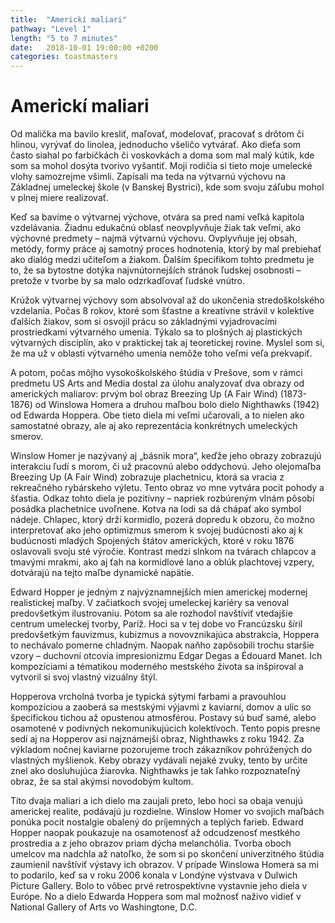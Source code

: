 ```yaml
---
title:  "Americkí maliari"
pathway: "Level 1"
length: "5 to 7 minutes"
date:   2018-10-01 19:00:00 +0200
categories: toastmasters
---
```


# Americkí maliari
Od malička ma bavilo kresliť, maľovať, modelovať, pracovať s drôtom či hlinou, vyrývať do linolea, jednoducho všeličo vytvárať. Ako dieťa som často siahal po farbičkách či voskovkách a doma som mal malý kútik, kde som sa mohol dosýta tvorivo vyšantiť.  Moji rodičia si tieto moje umelecké vlohy samozrejme všimli. Zapísali ma teda na výtvarnú výchovu na Základnej umeleckej škole (v Banskej Bystrici), kde som svoju záľubu mohol v plnej miere realizovať.

Keď sa bavíme o výtvarnej výchove, otvára sa pred nami veľká kapitola vzdelávania. Žiadnu edukačnú oblasť neovplyvňuje žiak tak veľmi, ako výchovné predmety – najmä výtvarnú výchovu. Ovplyvňuje jej obsah, metódy, formy práce aj samotný proces hodnotenia, ktorý by mal prebiehať ako dialóg medzi učiteľom a žiakom. Ďalším špecifikom tohto predmetu je to, že sa bytostne dotýka najvnútornejších stránok ľudskej osobnosti – pretože v tvorbe by sa malo odzrkadľovať ľudské vnútro.

Krúžok výtvarnej výchovy som absolvoval až do ukončenia stredoškolského vzdelania. Počas 8 rokov, ktoré som šťastne a kreatívne strávil v kolektíve ďalších žiakov, som si osvojil prácu so základnými vyjadrovacími prostriedkami výtvarného umenia. Týkalo sa to plošných aj plastických výtvarných disciplín, ako v praktickej tak aj teoretickej rovine. Myslel som si, že ma už v oblasti výtvarného umenia nemôže toho veľmi veľa prekvapiť.

A potom, počas môjho vysokoškolského štúdia v Prešove, som v rámci predmetu US Arts and Media dostal za úlohu analyzovať dva obrazy od amerických maliarov: prvým bol obraz Breezing Up (A Fair Wind) (1873-1876) od Winslowa Homera a druhou maľbou bolo dielo Nighthawks (1942) od Edwarda Hoppera. Obe tieto diela mi veľmi učarovali, a to nielen ako samostatné obrazy, ale aj ako reprezentácia konkrétnych umeleckých smerov.

Winslow Homer je nazývaný aj „básnik mora“, keďže jeho obrazy zobrazujú interakciu ľudí s morom, či už pracovnú alebo oddychovú. Jeho olejomaľba Breezing Up (A Fair Wind) zobrazuje plachetnicu, ktorá sa vracia z rekreačného rybárskeho výletu. Tento obraz vo mne vytvára pocit pohody a šťastia. Odkaz tohto diela je pozitívny – napriek rozbúreným vlnám pôsobí posádka plachetnice uvoľnene. Kotva na lodi sa dá chápať ako symbol nádeje. Chlapec, ktorý drží kormidlo, pozerá dopredu k obzoru, čo možno interpretovať ako jeho optimizmus smerom k svojej budúcnosti ako aj k budúcnosti mladých Spojených štátov amerických, ktoré v roku 1876 oslavovali svoju sté výročie. Kontrast medzi slnkom na tvárach chlapcov a tmavými mrakmi, ako aj ťah na kormidlové lano a oblúk plachtovej vzpery, dotvárajú na tejto maľbe dynamické napätie.

Edward Hopper je jedným z najvýznamnejších mien americkej modernej realistickej maľby. V začiatkoch svojej umeleckej kariéry sa venoval predovšetkým ilustrovaniu. Potom sa ale rozhodol navštíviť vtedajšie centrum umeleckej tvorby, Paríž. Hoci sa v tej dobe vo Francúzsku šíril predovšetkým fauvizmus, kubizmus a novovznikajúca abstrakcia, Hoppera to nechávalo pomerne chladným. Naopak naňho zapôsobili trochu staršie vzory – duchovní otcovia impresionizmu Edgar Degas a Édouard Manet. Ich kompozíciami a tématikou moderného mestského života sa inšpiroval a vytvoril si svoj vlastný vizuálny štýl.

Hopperova vrcholná tvorba je typická sýtymi farbami a pravouhlou kompozíciou a zaoberá sa mestskými výjavmi z kaviarní, domov a ulíc so špecifickou tichou až opustenou atmosférou. Postavy sú buď samé, alebo osamotené v podivných nekomunikujúcich kolektívoch. Tento popis presne sedí aj na Hopperov asi najznámejší obraz, Nighthawks z roku 1942. Za výkladom nočnej kaviarne pozorujeme troch zákazníkov pohrúžených do vlastných myšlienok. Keby obrazy vydávali nejaké zvuky, tento by určite znel ako dosluhujúca žiarovka. Nighthawks je tak ľahko rozpoznateľný obraz, že sa stal akýmsi novodobým kultom.

Títo dvaja maliari a ich dielo ma zaujali preto, lebo hoci sa obaja venujú americkej realite, podávajú ju rozdielne. Winslow Homer vo svojich maľbách ponúka pocit nostalgie obalený do príjemných a teplých farieb. Edward Hopper naopak poukazuje na osamotenosť až odcudzenosť mestkého prostredia a z jeho obrazov priam dýcha melanchólia. Tvorba oboch umelcov ma nadchla až natoľko, že som si po skončení univerzitného štúdia zaumienil navštíviť výstavy ich obrazov. V prípade Winslowa Homera sa mi to podarilo, keď sa v roku 2006 konala v Londýne výstvava v Dulwich Picture Gallery. Bolo to vôbec prvé retrospektívne vystavnie jeho diela v Európe. No a dielo Edwarda Hoppera som mal možnosť naživo vidieť v National Gallery of Arts vo Washingtone, D.C.